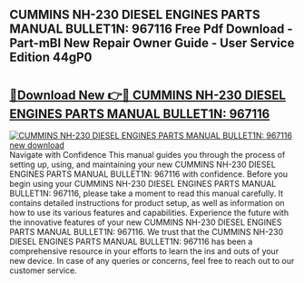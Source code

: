 ## CUMMINS NH-230 DIESEL ENGINES PARTS MANUAL BULLET1N: 967116 Free Pdf Download - Part-mBI New Repair Owner Guide - User Service Edition 44gP0

# <h2><a href="http://bc48295.oget.top/?id=CUMMINS+NH-230+DIESEL+ENGINES+PARTS+MANUAL+BULLET1N%3a+967116">🔗Download New 👉🔴 CUMMINS NH-230 DIESEL ENGINES PARTS MANUAL BULLET1N: 967116</a></h2>

[![CUMMINS NH-230 DIESEL ENGINES PARTS MANUAL BULLET1N: 967116 new download](https://i.imgur.com/5g1atiW.png)](http://bc48295.oget.top/?id=CUMMINS+NH-230+DIESEL+ENGINES+PARTS+MANUAL+BULLET1N%3a+967116)
Navigate with Confidence This manual guides you through the process of setting up, using, and maintaining your new CUMMINS NH-230 DIESEL ENGINES PARTS MANUAL BULLET1N: 967116 with confidence. Before you begin using your CUMMINS NH-230 DIESEL ENGINES PARTS MANUAL BULLET1N: 967116, please take a moment to read this manual carefully. It contains detailed instructions for product setup, as well as information on how to use its various features and capabilities. Experience the future with the innovative features of your new CUMMINS NH-230 DIESEL ENGINES PARTS MANUAL BULLET1N: 967116. We trust that the CUMMINS NH-230 DIESEL ENGINES PARTS MANUAL BULLET1N: 967116 has been a comprehensive resource in your efforts to learn the ins and outs of your new device. In case of any queries or concerns, feel free to reach out to our customer service.
